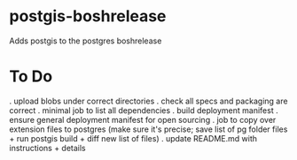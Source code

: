 # postgis-boshrelease
Adds postgis to the postgres boshrelease

# To Do
. upload blobs under correct directories
. check all specs and packaging are correct
. minimal job to list all dependencies
. build deployment manifest 
. ensure general deployment manifest for open sourcing 
. job to copy over extension files to postgres (make sure it's precise; save list of pg folder files + run postgis build + diff new list of files)
. update README.md with instructions + details